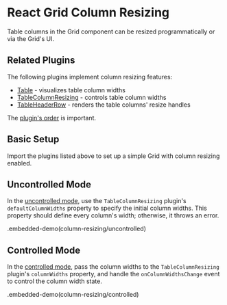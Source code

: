 # React Grid Column Resizing

Table columns in the Grid component can be resized programmatically or via the Grid's UI.

## Related Plugins

The following plugins implement column resizing features:

- [Table](../reference/table.md) - visualizes table column widths
- [TableColumnResizing](../reference/table-column-resizing.md) - controls table column widths
- [TableHeaderRow](../reference/table-header-row.md) - renders the table columns' resize handles

The [plugin's order](./plugin-overview.md#plugin-order) is important.

## Basic Setup

Import the plugins listed above to set up a simple Grid with column resizing enabled.

## Uncontrolled Mode

In the [uncontrolled mode](controlled-and-uncontrolled-modes.md), use the `TableColumnResizing` plugin's `defaultColumnWidths` property to specify the initial column widths. This property should define every column's width; otherwise, it throws an error.

.embedded-demo(column-resizing/uncontrolled)

## Controlled Mode

In the [controlled mode](controlled-and-uncontrolled-modes.md), pass the column widths to the `TableColumnResizing` plugin's `columnWidths` property, and handle the `onColumnWidthsChange` event to control the column width state.

.embedded-demo(column-resizing/controlled)
